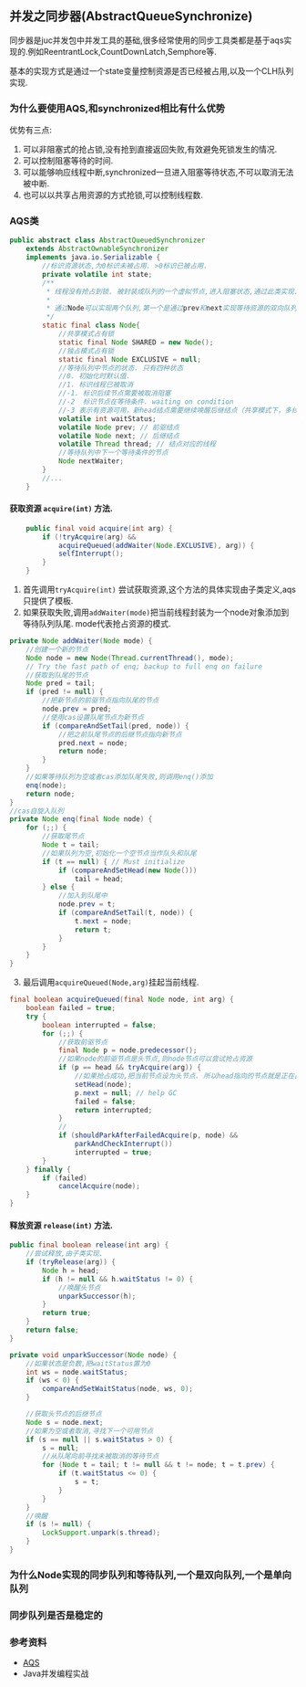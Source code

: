 ## 并发之同步器(AbstractQueueSynchronize)

同步器是juc并发包中并发工具的基础,很多经常使用的同步工具类都是基于aqs实现的.例如ReentrantLock,CountDownLatch,Semphore等.

基本的实现方式是通过一个state变量控制资源是否已经被占用,以及一个CLH队列实现.

### 为什么要使用AQS,和synchronized相比有什么优势

优势有三点:
1. 可以非阻塞式的抢占锁,没有抢到直接返回失败,有效避免死锁发生的情况.
2. 可以控制阻塞等待的时间.
3. 可以能够响应线程中断,synchronized一旦进入阻塞等待状态,不可以取消无法被中断.
4. 也可以以共享占用资源的方式抢锁,可以控制线程数.

### AQS类

```java
public abstract class AbstractQueuedSynchronizer
    extends AbstractOwnableSynchronizer
    implements java.io.Serializable {
        //标识资源状态,为0标识未被占用. >0标识已被占用.
        private volatile int state;
        /**
         * 线程没有抢占到锁. 被封装成队列的一个虚拟节点,进入阻塞状态,通过此类实现.
         *
         * 通过Node可以实现两个队列,第一个是通过prev和next实现等待资源的双向队列.第二个是通过nextWaiter实现等待条件的队列.
         */
        static final class Node{
            //共享模式占有锁
            static final Node SHARED = new Node();
            //独占模式占有锁
            static final Node EXCLUSIVE = null;
            //等待队列中节点的状态. 只有四种状态
            //0. 初始化时默认值.
            //1. 标识线程已被取消
            //-1. 标识后续节点需要被取消阻塞
            //-2  标识节点在等待条件. waiting on condition
            //-3 表示有资源可用，新head结点需要继续唤醒后继结点（共享模式下，多线程并发释放资源，而head唤醒其后继结点后，需要把多出来的资源留给后面的结点；设置新的head结点时，会继续唤醒其后继结点）
            volatile int waitStatus;
            volatile Node prev; // 前驱结点
            volatile Node next; // 后继结点
            volatile Thread thread; // 结点对应的线程
            //等待队列中下一个等待条件的节点
            Node nextWaiter;
        }
        //... 
    }
```

#### 获取资源 `acquire(int)` 方法.

```java
    public final void acquire(int arg) {
        if (!tryAcquire(arg) &&
            acquireQueued(addWaiter(Node.EXCLUSIVE), arg)) {
            selfInterrupt();
        }
    }
```
1. 首先调用`tryAcquire(int)` 尝试获取资源,这个方法的具体实现由子类定义,aqs只提供了模板.
2. 如果获取失败,调用`addWaiter(mode)`把当前线程封装为一个node对象添加到等待队列队尾. mode代表抢占资源的模式.

```java
private Node addWaiter(Node mode) {
    //创建一个新的节点
    Node node = new Node(Thread.currentThread(), mode);
    // Try the fast path of enq; backup to full enq on failure
    //获取到队尾的节点
    Node pred = tail;
    if (pred != null) {
        //把新节点的前驱节点指向队尾的节点
        node.prev = pred;
        //使用cas设置队尾节点为新节点
        if (compareAndSetTail(pred, node)) {
            //把之前队尾节点的后继节点指向新节点
            pred.next = node;
            return node;
        }
    }
    //如果等待队列为空或者cas添加队尾失败,则调用enq()添加
    enq(node);
    return node;
}
//cas自旋入队列
private Node enq(final Node node) {
    for (;;) {
        //获取尾节点
        Node t = tail;
        //如果队列为空,初始化一个空节点当作队头和队尾
        if (t == null) { // Must initialize
            if (compareAndSetHead(new Node()))
                tail = head;
        } else {
            //加入到队尾中
            node.prev = t;
            if (compareAndSetTail(t, node)) {
                t.next = node;
                return t;
            }
        }
    }
}
```

3. 最后调用`acquireQueued(Node,arg)`挂起当前线程.

```java
final boolean acquireQueued(final Node node, int arg) {
    boolean failed = true;
    try {
        boolean interrupted = false;
        for (;;) {
            //获取前驱节点
            final Node p = node.predecessor();
            //如果node的前驱节点是头节点,则node节点可以尝试抢占资源
            if (p == head && tryAcquire(arg)) {
                //如果抢占成功,把当前节点设为头节点. 所以head指向的节点就是正在占用资源的节点或者null.
                setHead(node);
                p.next = null; // help GC
                failed = false;
                return interrupted;
            }
            //
            if (shouldParkAfterFailedAcquire(p, node) &&
                parkAndCheckInterrupt())
                interrupted = true;
        }
    } finally {
        if (failed)
            cancelAcquire(node);
    }
}
```

#### 释放资源 `release(int)` 方法.

```java
public final boolean release(int arg) {
    //尝试释放,由子类实现.
    if (tryRelease(arg)) {
        Node h = head;
        if (h != null && h.waitStatus != 0) {
            //唤醒头节点
            unparkSuccessor(h);
        }
        return true;
    }
    return false;
}

private void unparkSuccessor(Node node) {
    //如果状态是负数,把waitStatus置为0
    int ws = node.waitStatus;
    if (ws < 0) {
        compareAndSetWaitStatus(node, ws, 0);
    }

    //获取头节点的后继节点
    Node s = node.next;
    //如果为空或者取消,寻找下一个可用节点
    if (s == null || s.waitStatus > 0) {
        s = null;
        //从队尾向前寻找未被取消的等待节点
        for (Node t = tail; t != null && t != node; t = t.prev) {
            if (t.waitStatus <= 0) {
                s = t;
            }
        }
    }
    //唤醒
    if (s != null) {
        LockSupport.unpark(s.thread);
    }
}

```

### 为什么Node实现的同步队列和等待队列,一个是双向队列,一个是单向队列

### 同步队列是否是稳定的



### 参考资料

- [AQS](https://redspider.gitbook.io/concurrent/di-er-pian-yuan-li-pian/11)
- Java并发编程实战